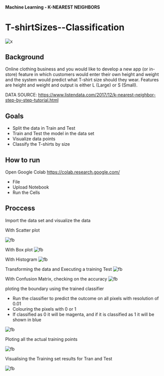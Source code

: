 #### Machine Learning - K-NEAREST NEIGHBORS

# T-shirtSizes--Classification

![x](images/ts4)

## Background

Online clothing business and you would like to develop a new app (or in-store) feature in which customers would enter their own height and weight and the system would predict what T-shirt size should they wear. Features are height and weight and output is either L (Large) or S (Small).


DATA SOURCE: https://www.listendata.com/2017/12/k-nearest-neighbor-step-by-step-tutorial.html


## Goals

* Split the data in Train and Test
* Train and Test the model in the data set
* Visualize data points
* Classify the T-shirts by size


## How to run 

Open Google Colab https://colab.research.google.com/
* File
* Upload Notebook
* Run the Cells


## Proccess

Import the data set and visualize the data

With Scatter plot

![fb](images/fb1.png)

With Box plot
![fb](images/fb2.png)

With Histogram
![fb](images/fb4.png)

Transforming the data and Executing a training Test 
![fb](images/fb5.png)

With Confusion Matrix, checking on the accuracy
![fb](images/fb6.png)

ploting the boundary using the trained classifier
* Run the classifier to predict the outcome on all pixels with resolution of 0.01
* Colouring the pixels with 0 or 1
* If classified as 0 it will be magenta, and if it is classified as 1 it will be shown in blue 

![fb](images/fb7.png)

Ploting all the actual training points

![fb](images/fb8.png)

Visualising the Training set results for Tran and Test

![fb](images/fb9.png)
